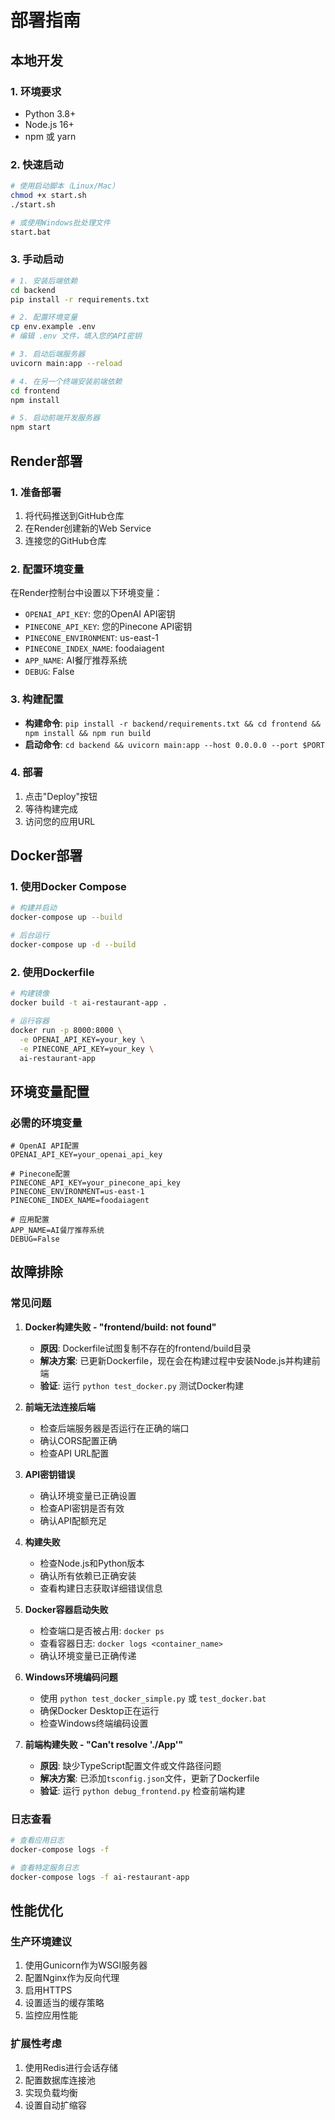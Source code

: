 # 部署指南

## 本地开发

### 1. 环境要求
- Python 3.8+
- Node.js 16+
- npm 或 yarn

### 2. 快速启动
```bash
# 使用启动脚本（Linux/Mac）
chmod +x start.sh
./start.sh

# 或使用Windows批处理文件
start.bat
```

### 3. 手动启动
```bash
# 1. 安装后端依赖
cd backend
pip install -r requirements.txt

# 2. 配置环境变量
cp env.example .env
# 编辑 .env 文件，填入您的API密钥

# 3. 启动后端服务器
uvicorn main:app --reload

# 4. 在另一个终端安装前端依赖
cd frontend
npm install

# 5. 启动前端开发服务器
npm start
```

## Render部署

### 1. 准备部署
1. 将代码推送到GitHub仓库
2. 在Render创建新的Web Service
3. 连接您的GitHub仓库

### 2. 配置环境变量
在Render控制台中设置以下环境变量：
- `OPENAI_API_KEY`: 您的OpenAI API密钥
- `PINECONE_API_KEY`: 您的Pinecone API密钥
- `PINECONE_ENVIRONMENT`: us-east-1
- `PINECONE_INDEX_NAME`: foodaiagent
- `APP_NAME`: AI餐厅推荐系统
- `DEBUG`: False

### 3. 构建配置
- **构建命令**: `pip install -r backend/requirements.txt && cd frontend && npm install && npm run build`
- **启动命令**: `cd backend && uvicorn main:app --host 0.0.0.0 --port $PORT`

### 4. 部署
1. 点击"Deploy"按钮
2. 等待构建完成
3. 访问您的应用URL

## Docker部署

### 1. 使用Docker Compose
```bash
# 构建并启动
docker-compose up --build

# 后台运行
docker-compose up -d --build
```

### 2. 使用Dockerfile
```bash
# 构建镜像
docker build -t ai-restaurant-app .

# 运行容器
docker run -p 8000:8000 \
  -e OPENAI_API_KEY=your_key \
  -e PINECONE_API_KEY=your_key \
  ai-restaurant-app
```

## 环境变量配置

### 必需的环境变量
```env
# OpenAI API配置
OPENAI_API_KEY=your_openai_api_key

# Pinecone配置
PINECONE_API_KEY=your_pinecone_api_key
PINECONE_ENVIRONMENT=us-east-1
PINECONE_INDEX_NAME=foodaiagent

# 应用配置
APP_NAME=AI餐厅推荐系统
DEBUG=False
```

## 故障排除

### 常见问题

1. **Docker构建失败 - "frontend/build: not found"**
   - **原因**: Dockerfile试图复制不存在的frontend/build目录
   - **解决方案**: 已更新Dockerfile，现在会在构建过程中安装Node.js并构建前端
   - **验证**: 运行 `python test_docker.py` 测试Docker构建

2. **前端无法连接后端**
   - 检查后端服务器是否运行在正确的端口
   - 确认CORS配置正确
   - 检查API URL配置

3. **API密钥错误**
   - 确认环境变量已正确设置
   - 检查API密钥是否有效
   - 确认API配额充足

4. **构建失败**
   - 检查Node.js和Python版本
   - 确认所有依赖已正确安装
   - 查看构建日志获取详细错误信息

5. **Docker容器启动失败**
   - 检查端口是否被占用: `docker ps`
   - 查看容器日志: `docker logs <container_name>`
   - 确认环境变量已正确传递

6. **Windows环境编码问题**
   - 使用 `python test_docker_simple.py` 或 `test_docker.bat`
   - 确保Docker Desktop正在运行
   - 检查Windows终端编码设置

7. **前端构建失败 - "Can't resolve './App'"**
   - **原因**: 缺少TypeScript配置文件或文件路径问题
   - **解决方案**: 已添加`tsconfig.json`文件，更新了Dockerfile
   - **验证**: 运行 `python debug_frontend.py` 检查前端构建

### 日志查看
```bash
# 查看应用日志
docker-compose logs -f

# 查看特定服务日志
docker-compose logs -f ai-restaurant-app
```

## 性能优化

### 生产环境建议
1. 使用Gunicorn作为WSGI服务器
2. 配置Nginx作为反向代理
3. 启用HTTPS
4. 设置适当的缓存策略
5. 监控应用性能

### 扩展性考虑
1. 使用Redis进行会话存储
2. 配置数据库连接池
3. 实现负载均衡
4. 设置自动扩缩容 